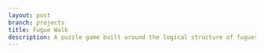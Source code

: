 ```yaml
---
layout: post
branch: projects
title: Fugue Walk
description: A puzzle game built around the logical structure of fugues and canons
---
```

